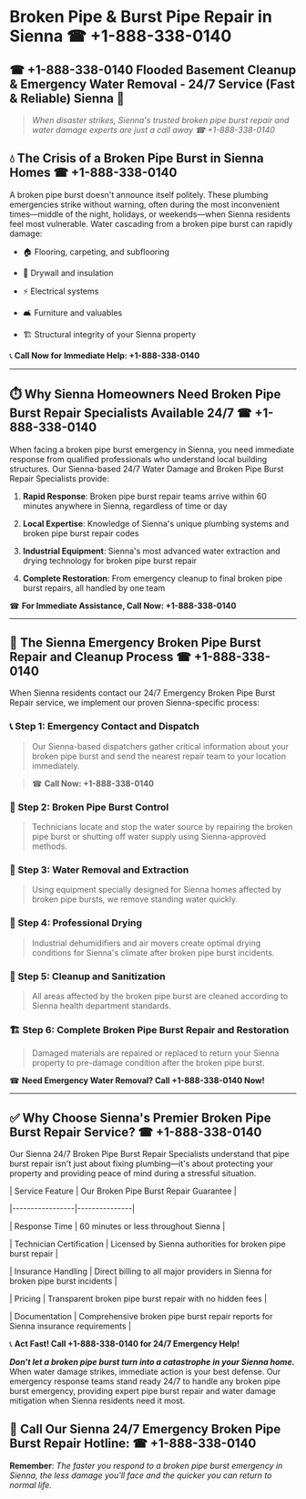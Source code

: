 # Broken Pipe & Burst Pipe Repair in Sienna ☎ +1-888-338-0140  
## ☎ +1-888-338-0140 Flooded Basement Cleanup & Emergency Water Removal - 24/7 Service (Fast & Reliable) Sienna 🚨  

> *When disaster strikes, Sienna's trusted broken pipe burst repair and water damage experts are just a call away ☎ +1-888-338-0140*  

## 💧 The Crisis of a Broken Pipe Burst in Sienna Homes ☎ +1-888-338-0140  

A broken pipe burst doesn't announce itself politely. These plumbing emergencies strike without warning, often during the most inconvenient times—middle of the night, holidays, or weekends—when Sienna residents feel most vulnerable. Water cascading from a broken pipe burst can rapidly damage:  

* 🏠 Flooring, carpeting, and subflooring  
* 🧱 Drywall and insulation  
* ⚡ Electrical systems  
* 🛋️ Furniture and valuables  
* 🏗️ Structural integrity of your Sienna property  

📞 **Call Now for Immediate Help: +1-888-338-0140**  

---  

## ⏱️ Why Sienna Homeowners Need Broken Pipe Burst Repair Specialists Available 24/7 ☎ +1-888-338-0140  

When facing a broken pipe burst emergency in Sienna, you need immediate response from qualified professionals who understand local building structures. Our Sienna-based 24/7 Water Damage and Broken Pipe Burst Repair Specialists provide:  

1. **Rapid Response**: Broken pipe burst repair teams arrive within 60 minutes anywhere in Sienna, regardless of time or day  
2. **Local Expertise**: Knowledge of Sienna's unique plumbing systems and broken pipe burst repair codes  
3. **Industrial Equipment**: Sienna's most advanced water extraction and drying technology for broken pipe burst repair  
4. **Complete Restoration**: From emergency cleanup to final broken pipe burst repairs, all handled by one team  

☎ **For Immediate Assistance, Call Now: +1-888-338-0140**  

---  

## 🔧 The Sienna Emergency Broken Pipe Burst Repair and Cleanup Process ☎ +1-888-338-0140  

When Sienna residents contact our 24/7 Emergency Broken Pipe Burst Repair service, we implement our proven Sienna-specific process:  

### 📞 Step 1: Emergency Contact and Dispatch  
> Our Sienna-based dispatchers gather critical information about your broken pipe burst and send the nearest repair team to your location immediately.  
> ☎ **Call Now: +1-888-338-0140**  

### 🚿 Step 2: Broken Pipe Burst Control  
> Technicians locate and stop the water source by repairing the broken pipe burst or shutting off water supply using Sienna-approved methods.  

### 🌊 Step 3: Water Removal and Extraction  
> Using equipment specially designed for Sienna homes affected by broken pipe bursts, we remove standing water quickly.  

### 💨 Step 4: Professional Drying  
> Industrial dehumidifiers and air movers create optimal drying conditions for Sienna's climate after broken pipe burst incidents.  

### 🧼 Step 5: Cleanup and Sanitization  
> All areas affected by the broken pipe burst are cleaned according to Sienna health department standards.  

### 🏗️ Step 6: Complete Broken Pipe Burst Repair and Restoration  
> Damaged materials are repaired or replaced to return your Sienna property to pre-damage condition after the broken pipe burst.  

☎ **Need Emergency Water Removal? Call +1-888-338-0140 Now!**  

---  

## ✅ Why Choose Sienna's Premier Broken Pipe Burst Repair Service? ☎ +1-888-338-0140  

Our Sienna 24/7 Broken Pipe Burst Repair Specialists understand that pipe burst repair isn't just about fixing plumbing—it's about protecting your property and providing peace of mind during a stressful situation.  

| Service Feature | Our Broken Pipe Burst Repair Guarantee |  
|-----------------|---------------|  
| Response Time | 60 minutes or less throughout Sienna |  
| Technician Certification | Licensed by Sienna authorities for broken pipe burst repair |  
| Insurance Handling | Direct billing to all major providers in Sienna for broken pipe burst incidents |  
| Pricing | Transparent broken pipe burst repair with no hidden fees |  
| Documentation | Comprehensive broken pipe burst repair reports for Sienna insurance requirements |  

📞 **Act Fast! Call +1-888-338-0140 for 24/7 Emergency Help!**  

***Don't let a broken pipe burst turn into a catastrophe in your Sienna home.*** When water damage strikes, immediate action is your best defense. Our emergency response teams stand ready 24/7 to handle any broken pipe burst emergency, providing expert pipe burst repair and water damage mitigation when Sienna residents need it most.  

## 📱 Call Our Sienna 24/7 Emergency Broken Pipe Burst Repair Hotline: ☎ +1-888-338-0140  

**Remember**: *The faster you respond to a broken pipe burst emergency in Sienna, the less damage you'll face and the quicker you can return to normal life.*